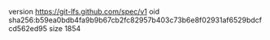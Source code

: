 version https://git-lfs.github.com/spec/v1
oid sha256:b59ea0bdb4fa9b9b67cb2fc82957b403c73b6e8f02931af6529bdcfcd562ed95
size 1854

